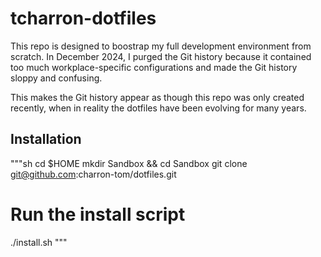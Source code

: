 # tcharron-dotfiles

This repo is designed to boostrap my full development environment from scratch.
In December 2024, I purged the Git history because it contained too much
workplace-specific configurations and made the Git history sloppy and confusing.

This makes the Git history appear as though this repo was only created recently,
when in reality the dotfiles have been evolving for many years.

## Installation

"""sh
cd $HOME
mkdir Sandbox && cd Sandbox
git clone git@github.com:charron-tom/dotfiles.git

# Run the install script
./install.sh
"""
